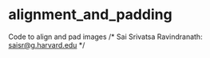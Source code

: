 # alignment_and_padding

Code to align and pad images
/* Sai Srivatsa Ravindranath: saisr@g.harvard.edu */
